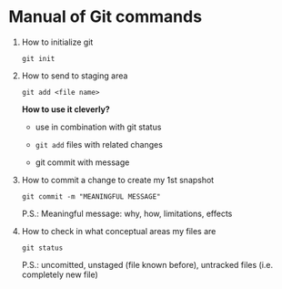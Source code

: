 # Manual of Git commands

1. How to initialize git
   
   `git init`

2. How to send to staging area
   
   `git add <file name>`
   
   **How to use it cleverly?**
   
   - use in combination with git status 
   
   - `git add` files with related changes
   
   - git commit with message

3. How to commit a change to create my 1st snapshot
   
   `git commit -m "MEANINGFUL MESSAGE"`
   
   P.S.: Meaningful message: why, how, limitations, effects

4. How to check in what conceptual areas my files are
   
   `git status`
   
   P.S.: uncomitted, unstaged (file known before), untracked files (i.e. completely new file)
